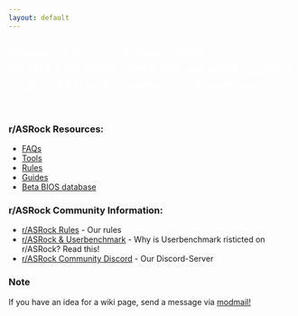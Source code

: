 ```yaml
---
layout: default
---
```


<p style="color:#fff;font-size:x-large">Welcome to the r/ASRock Wiki!<br>
Its still a bit empty here but we working hard on it to fill it with content so please bear with us!</p> 

### r/ASRock Resources:

* [FAQs](faq/index.md)
* [Tools](tools/index.md)
* [Rules](rules/index.md)
* [Guides](guides/index.md)
* [Beta BIOS database](beta_bios/index.md)


### r/ASRock Community Information:

* [r/ASRock Rules](rules/index.md) - Our rules
* [r/ASRock & Userbenchmark](faq/index.md#rasrock-and-userbenchmark) - Why is Userbenchmark risticted on r/ASRock? Read this!
* [r/ASRock Community Discord](https://discord.gg/rFrMpxV) - Our Discord-Server

### Note
If you have an idea for a wiki page, send a message via [modmail!](https://www.reddit.com/message/compose?to=%2Fr%2FASRock)

<?php include 'assets/php/footer.php' ?>